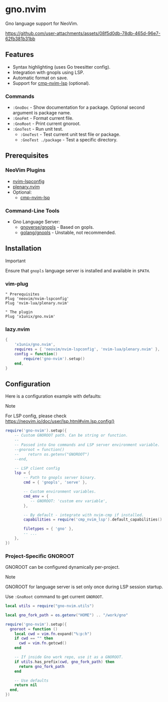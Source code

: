 # gno.nvim

Gno language support for NeoVim.

https://github.com/user-attachments/assets/08f5d0db-78db-465d-96e7-62fb381b31bb

## Features

* Syntax highlighting (uses Go treesitter config).
* Integration with gnopls using LSP.
* Automatic format on save.
* Support for [cmp-nvim-lsp](https://github.com/hrsh7th/cmp-nvim-lsp) (optional).

### Commands

* `:GnoDoc` - Show documentation for a package. Optional second argument is package name.
* `:GnoFmt` - Format current file.
* `:GnoRoot` - Print current gnoroot.
* `:GnoTest` - Run unit test.
    * `:GnoTest` - Test current unit test file or package.
    * `:GnoTest ./package` - Test a specific directory.

## Prerequisites

### NeoVim Plugins

* [nvim-lspconfig](https://github.com/neovim/nvim-lspconfig)
* [plenary.nvim](https://github.com/nvim-lua/plenary.nvim)
* Optional:
    - [cmp-nvim-lsp](https://github.com/hrsh7th/cmp-nvim-lsp)

### Command-Line Tools

* Gno Language Server:
    * [gnoverse/gnopls](https://github.com/gnoverse/gnopls) - Based on gopls.
    * [golang/gnopls](https://github.com/gnolang/gnopls/) - Unstable, not recommended.

## Installation

> [!IMPORTANT]
> Ensure that `gnopls` language server is installed and available in `$PATH`.

### vim-plug

```vim
" Prerequisites
Plug 'neovim/nvim-lspconfig'
Plug 'nvim-lua/plenary.nvim'

" The plugin
Plug 'x1unix/gno.nvim'
```

### lazy.nvim

```lua
{
    'x1unix/gno.nvim',
    requires = { 'neovim/nvim-lspconfig', 'nvim-lua/plenary.nvim' },
    config = function()
        require('gno-nvim').setup()
    end,
}
```

## Configuration

Here is a configuration example with defaults:

> [!NOTE]
> For LSP config, please check https://neovim.io/doc/user/lsp.html#vim.lsp.config()

```lua
require('gno-nvim').setup({
    -- Custom GNOROOT path. Can be string or function.
    --
    -- Passed into Gno commands and LSP server environment variable.
    --gnoroot = function()
    --    return os.getenv("GNOROOT")
    --end,

    -- LSP client config
    lsp = {
        -- Path to gnopls server binary.
        cmd = { 'gnopls', 'serve' },

        -- Custom environment variables.
        cmd_env = {
           -- GNOROOT: 'custom env variable', 
        },

        -- By default - integrate with nvim-cmp if installed.
        capabilities = require('cmp_nvim_lsp').default_capabilities()

        filetypes = { 'gno' },
        -- ...
    },
})
```

### Project-Specific GNOROOT

GNOROOT can be configured dynamically per-project.

> [!NOTE]
> GNOROOT for language server is set only once during LSP session startup.

Use `:GnoRoot` command to get current `GNOROOT`.

```lua
local utils = require("gno-nvim.utils")

local gno_fork_path = os.getenv("HOME") .. "/work/gno"

require('gno-nvim').setup({
  gnoroot = function ()
    local cwd = vim.fn.expand("%:p:h")
    if cwd == "" then
      cwd = vim.fn.getcwd()
    end

    -- If inside Gno work repo, use it as a GNOROOT.
    if utils.has_prefix(cwd, gno_fork_path) then
      return gno_fork_path
    end

    -- Use defaults
    return nil
  end,
})
```

